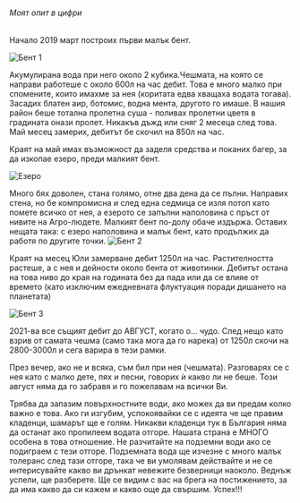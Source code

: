 ###### Моят опит в цифри

Начало 2019 март построих първи малък бент.

![Бент 1](възстановяване/images/bent1.jpg "Бент 1")

Aкумулирана вода при него около 2 кубика.Чешмата, на която се направи работеше с около 600л на час дебит. Това е много малко при спомените, които имахме за нея (коритата едва хващаха водата тогава). Засадих блатен аир, ботомис, водна мента, другото го имаше. В нашия район беше тотална пролетна суша - поливах пролетни цветя в градината онази пролет. Никакъв дъжд или сняг 2 месеца след това. Май месец замерих, дебитът бе скочил на 850л на час.

Краят на май имах възможност да заделя средства и поканих багер, за да изкопае езеро, преди малкият бент.

![Езеро](възстановяване/images/ezero.jpg "Езеро")

Много бях доволен, стана голямо, отне два дена да се пълни. Направих стена, но бе компромисна и след една седмица се изля потоп като помете всичко от нея, а езерото се запълни наполовина с пръст от нивите на Агро-людете. Малкият бент по-долу обаче издържа. Оставих нещата така: с езеро наполовина и малък бент, като продължих да работя по другите точки.
![Бент 2](възстановяване/images/bent2.jpg "Бент 2")

Краят на месец Юли замерване дебит 1250л на час. Растителността растеше, а с нея и дейности около бента от животинки.
Дебитът остана на това ниво до края на годината без да пада или да се влияе от времето (като изключим ежедневната флуктуация поради дишането на планетата)

![Бент 3](възстановяване/images/bent3.jpg "Бент 3")

2021-ва все същият дебит до АВГУСТ, когато о... чудо. След нещо като взрив от самата чешма (само така мога да го нарека) от 1250л скочи на 2800-3000л и сега варира в тези рамки.

През вечер, ако не и всяка, съм бил при нея (чешмата). Разговарях се с нея като с малко дете, пях и песни, говорих ѝ какво ли не беше.
Този август няма да го забравя и го пожелавам на всички Ви.

Трябва да запазим повърхностните води, ако можех да ви предам колко важно е това. Ако ги изгубим, успокоявайки се с идеята че ще правим кладенци, шамарът ще е голям. Никакви кладенци тук в България няма да останат ако пропилеем водата отгоре. Нашата страна е МНОГО особена в това отношение. Не разчитайте на подземни води ако се подиграем с тези отгоре. Подземната вода ще изчезне с много малък толеранс след тази отгоре, така че ви умолявам действайте и не се интерисувайте какво ви дрънкат невежите безверници наоколо. Веднъж успели, ще разберете. Ще се видим с вас на брега на постижението, за да има какво да си кажем и какво още да свършим. Успех!!!

